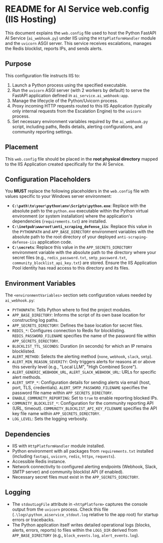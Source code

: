 # README for AI Service web.config (IIS Hosting)

This document explains the `web.config` file used to host the Python FastAPI AI Service (`ai_webhook.py`) under IIS using the `HttpPlatformHandler` module and the `uvicorn` ASGI server. This service receives escalations, manages the Redis blocklist, reports IPs, and sends alerts.

## Purpose

This configuration file instructs IIS to:

1. Launch a Python process using the specified executable.
2. Run the `uvicorn` ASGI server (with 2 workers by default) to serve the FastAPI application defined in `ai_service.ai_webhook:app`.
3. Manage the lifecycle of the Python/Uvicorn process.
4. Proxy incoming HTTP requests routed to this IIS Application (typically only internal requests from the Escalation Engine) to the `uvicorn` process.
5. Set necessary environment variables required by the `ai_webhook.py` script, including paths, Redis details, alerting configurations, and community reporting settings.

## Placement

This `web.config` file should be placed in the **root physical directory** mapped to the IIS Application created specifically for the AI Service.

## Configuration Placeholders

You **MUST** replace the following placeholders in the `web.config` file with values specific to your Windows server environment:

* **`C:\path\to\your\python\env\Scripts\python.exe`**: Replace with the absolute path to the `python.exe` executable within the Python virtual environment (or system installation) where the application's dependencies (`requirements.txt`) are installed.
* **`C:\inetpub\wwwroot\anti_scraping_defense_iis`**: Replace this value in the `PYTHONPATH` and `APP_BASE_DIRECTORY` environment variables with the absolute path to the root directory of your deployed `anti-scraping-defense-iis` application code.
* **`C:\secrets`**: Replace this value in the `APP_SECRETS_DIRECTORY` environment variable with the absolute path to the directory where your secret files (e.g., `redis_password.txt`, `smtp_password.txt`, `community_blocklist_api_key.txt`) are stored. Ensure the IIS Application Pool identity has read access to this directory and its files.

## Environment Variables

The `<environmentVariables>` section sets configuration values needed by `ai_webhook.py`:

* `PYTHONPATH`: Tells Python where to find the project modules.
* `APP_BASE_DIRECTORY`: Informs the script of its own base location for constructing log paths.
* `APP_SECRETS_DIRECTORY`: Defines the base location for secret files.
* `REDIS_*`: Configures connection to Redis for blocklisting. `REDIS_PASSWORD_FILENAME` specifies the name of the password file within `APP_SECRETS_DIRECTORY`.
* `BLOCKLIST_TTL_SECONDS`: Duration (in seconds) for which an IP remains blocklisted.
* `ALERT_METHOD`: Selects the alerting method (`none`, `webhook`, `slack`, `smtp`).
* `ALERT_MIN_REASON_SEVERITY`: Only triggers alerts for reasons at or above this severity level (e.g., "Local LLM", "High Combined Score").
* `ALERT_GENERIC_WEBHOOK_URL`, `ALERT_SLACK_WEBHOOK_URL`: URLs for specific alert methods.
* `ALERT_SMTP_*`: Configuration details for sending alerts via email (host, port, TLS, credentials). `ALERT_SMTP_PASSWORD_FILENAME` specifies the password file name within `APP_SECRETS_DIRECTORY`.
* `ENABLE_COMMUNITY_REPORTING`: Set to `true` to enable reporting blocked IPs.
* `COMMUNITY_BLOCKLIST_*`: Configuration for the community reporting API (URL, timeout). `COMMUNITY_BLOCKLIST_API_KEY_FILENAME` specifies the API key file name within `APP_SECRETS_DIRECTORY`.
* `LOG_LEVEL`: Sets the logging verbosity.

## Dependencies

* IIS with `HttpPlatformHandler` module installed.
* Python environment with all packages from `requirements.txt` installed (including `fastapi`, `uvicorn`, `redis`, `httpx`, `requests`).
* Accessible Redis instance.
* Network connectivity to configured alerting endpoints (Webhook, Slack, SMTP server) and community blocklist API (if enabled).
* Necessary secret files must exist in the `APP_SECRETS_DIRECTORY`.

## Logging

* The `stdoutLogFile` attribute in `<httpPlatform>` captures the console output from the `uvicorn` process. Check this file (`.\logs\python_aiservice_stdout.log` relative to the app root) for startup errors or tracebacks.
* The Python application itself writes detailed operational logs (blocks, alerts, errors, reports) to files within the `LOGS_DIR` derived from `APP_BASE_DIRECTORY` (e.g., `block_events.log`, `alert_events.log`).
